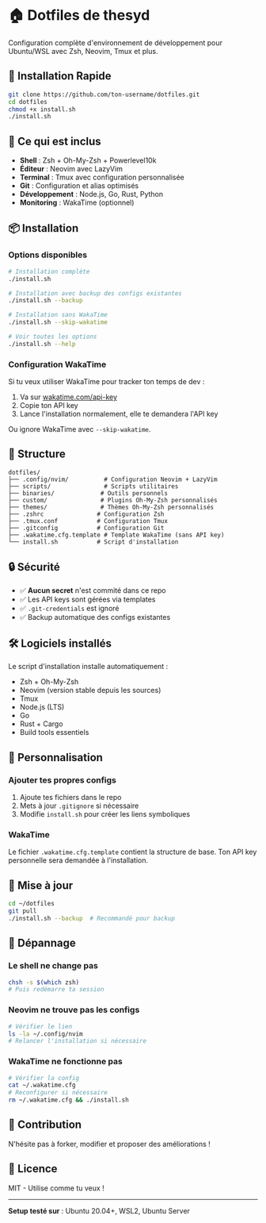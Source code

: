 # 🏠 Dotfiles de thesyd

Configuration complète d'environnement de développement pour Ubuntu/WSL avec Zsh, Neovim, Tmux et plus.

## 🚀 Installation Rapide

```bash
git clone https://github.com/ton-username/dotfiles.git
cd dotfiles
chmod +x install.sh
./install.sh
```

## 🎯 Ce qui est inclus

- **Shell** : Zsh + Oh-My-Zsh + Powerlevel10k
- **Éditeur** : Neovim avec LazyVim 
- **Terminal** : Tmux avec configuration personnalisée
- **Git** : Configuration et alias optimisés
- **Développement** : Node.js, Go, Rust, Python
- **Monitoring** : WakaTime (optionnel)

## 📦 Installation

### Options disponibles

```bash
# Installation complète
./install.sh

# Installation avec backup des configs existantes
./install.sh --backup

# Installation sans WakaTime
./install.sh --skip-wakatime

# Voir toutes les options
./install.sh --help
```

### Configuration WakaTime

Si tu veux utiliser WakaTime pour tracker ton temps de dev :

1. Va sur [wakatime.com/api-key](https://wakatime.com/api-key)
2. Copie ton API key
3. Lance l'installation normalement, elle te demandera l'API key

Ou ignore WakaTime avec `--skip-wakatime`.

## 🔧 Structure

```
dotfiles/
├── .config/nvim/          # Configuration Neovim + LazyVim
├── scripts/               # Scripts utilitaires
├── binaries/             # Outils personnels
├── custom/               # Plugins Oh-My-Zsh personnalisés
├── themes/               # Thèmes Oh-My-Zsh personnalisés
├── .zshrc               # Configuration Zsh
├── .tmux.conf           # Configuration Tmux
├── .gitconfig           # Configuration Git
├── .wakatime.cfg.template # Template WakaTime (sans API key)
└── install.sh           # Script d'installation
```

## 🔒 Sécurité

- ✅ **Aucun secret** n'est commité dans ce repo
- ✅ Les API keys sont gérées via templates
- ✅ `.git-credentials` est ignoré
- ✅ Backup automatique des configs existantes

## 🛠 Logiciels installés

Le script d'installation installe automatiquement :

- Zsh + Oh-My-Zsh
- Neovim (version stable depuis les sources)
- Tmux 
- Node.js (LTS)
- Go
- Rust + Cargo
- Build tools essentiels

## 📝 Personnalisation

### Ajouter tes propres configs

1. Ajoute tes fichiers dans le repo
2. Mets à jour `.gitignore` si nécessaire
3. Modifie `install.sh` pour créer les liens symboliques

### WakaTime

Le fichier `.wakatime.cfg.template` contient la structure de base.
Ton API key personnelle sera demandée à l'installation.

## 🔄 Mise à jour

```bash
cd ~/dotfiles
git pull
./install.sh --backup  # Recommandé pour backup
```

## 🐛 Dépannage

### Le shell ne change pas
```bash
chsh -s $(which zsh)
# Puis redémarre ta session
```

### Neovim ne trouve pas les configs
```bash
# Vérifier le lien
ls -la ~/.config/nvim
# Relancer l'installation si nécessaire
```

### WakaTime ne fonctionne pas
```bash
# Vérifier la config
cat ~/.wakatime.cfg
# Reconfigurer si nécessaire
rm ~/.wakatime.cfg && ./install.sh
```

## 🤝 Contribution

N'hésite pas à forker, modifier et proposer des améliorations !

## 📄 Licence

MIT - Utilise comme tu veux !

---

**Setup testé sur** : Ubuntu 20.04+, WSL2, Ubuntu Server
